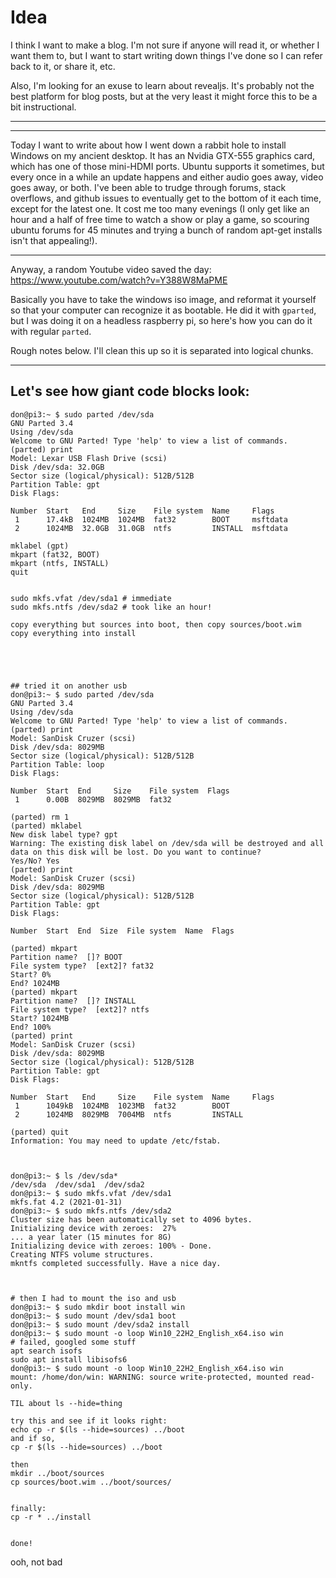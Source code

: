 # Idea
I think I want to make a blog. I'm not sure if anyone will read it, or whether
I want them to, but I want to start writing down things I've done so I can
refer back to it, or share it, etc.

Also, I'm looking for an exuse to learn about revealjs. It's probably not the
best platform for blog posts, but at the very least it might force this to be
a bit instructional.
***
***
Today I want to write about how I went down a rabbit hole to install Windows on
my ancient desktop. It has an Nvidia GTX-555 graphics card, which has one of
those mini-HDMI ports. Ubuntu supports it sometimes, but every once in a while
an update happens and either audio goes away, video goes away, or both. I've
been able to trudge through forums, stack overflows, and github issues to
eventually get to the bottom of it each time, except for the latest one. It
cost me too many evenings (I only get like an hour and a half of free time to
watch a show or play a game, so scouring ubuntu forums for 45 minutes and
trying a bunch of random apt-get installs isn't that appealing!).
***
Anyway, a random Youtube video saved the day: https://www.youtube.com/watch?v=Y388W8MaPME

Basically you have to take the windows iso image, and reformat it yourself so
that your computer can recognize it as bootable. He did it with `gparted`, but
I was doing it on a headless raspberry pi, so here's how you can do it with
regular `parted`. 

Rough notes below. I'll clean this up so it is separated into logical chunks.
***
## Let's see how giant code blocks look:
```
don@pi3:~ $ sudo parted /dev/sda
GNU Parted 3.4
Using /dev/sda
Welcome to GNU Parted! Type 'help' to view a list of commands.
(parted) print
Model: Lexar USB Flash Drive (scsi)
Disk /dev/sda: 32.0GB
Sector size (logical/physical): 512B/512B
Partition Table: gpt
Disk Flags: 

Number  Start   End     Size    File system  Name     Flags
 1      17.4kB  1024MB  1024MB  fat32        BOOT     msftdata
 2      1024MB  32.0GB  31.0GB  ntfs         INSTALL  msftdata

mklabel (gpt)
mkpart (fat32, BOOT)
mkpart (ntfs, INSTALL)
quit


sudo mkfs.vfat /dev/sda1 # immediate
sudo mkfs.ntfs /dev/sda2 # took like an hour!

copy everything but sources into boot, then copy sources/boot.wim
copy everything into install





## tried it on another usb
don@pi3:~ $ sudo parted /dev/sda
GNU Parted 3.4
Using /dev/sda
Welcome to GNU Parted! Type 'help' to view a list of commands.
(parted) print                                                            
Model: SanDisk Cruzer (scsi)
Disk /dev/sda: 8029MB
Sector size (logical/physical): 512B/512B
Partition Table: loop
Disk Flags: 

Number  Start  End     Size    File system  Flags
 1      0.00B  8029MB  8029MB  fat32

(parted) rm 1                                                             
(parted) mklabel
New disk label type? gpt                                                  
Warning: The existing disk label on /dev/sda will be destroyed and all data on this disk will be lost. Do you want to continue?
Yes/No? Yes                                                               
(parted) print                                                            
Model: SanDisk Cruzer (scsi)
Disk /dev/sda: 8029MB
Sector size (logical/physical): 512B/512B
Partition Table: gpt
Disk Flags: 

Number  Start  End  Size  File system  Name  Flags

(parted) mkpart                                                           
Partition name?  []? BOOT                                                 
File system type?  [ext2]? fat32                                          
Start? 0%                                                                 
End? 1024MB                                                               
(parted) mkpart                                                           
Partition name?  []? INSTALL                                              
File system type?  [ext2]? ntfs
Start? 1024MB                                                             
End? 100%                                                                 
(parted) print
Model: SanDisk Cruzer (scsi)
Disk /dev/sda: 8029MB
Sector size (logical/physical): 512B/512B
Partition Table: gpt
Disk Flags: 

Number  Start   End     Size    File system  Name     Flags
 1      1049kB  1024MB  1023MB  fat32        BOOT
 2      1024MB  8029MB  7004MB  ntfs         INSTALL

(parted) quit                                                             
Information: You may need to update /etc/fstab.



don@pi3:~ $ ls /dev/sda*
/dev/sda  /dev/sda1  /dev/sda2
don@pi3:~ $ sudo mkfs.vfat /dev/sda1
mkfs.fat 4.2 (2021-01-31)
don@pi3:~ $ sudo mkfs.ntfs /dev/sda2
Cluster size has been automatically set to 4096 bytes.
Initializing device with zeroes:  27%
... a year later (15 minutes for 8G)
Initializing device with zeroes: 100% - Done.
Creating NTFS volume structures.
mkntfs completed successfully. Have a nice day.



# then I had to mount the iso and usb
don@pi3:~ $ sudo mkdir boot install win
don@pi3:~ $ sudo mount /dev/sda1 boot
don@pi3:~ $ sudo mount /dev/sda2 install
don@pi3:~ $ sudo mount -o loop Win10_22H2_English_x64.iso win
# failed, googled some stuff
apt search isofs
sudo apt install libisofs6
don@pi3:~ $ sudo mount -o loop Win10_22H2_English_x64.iso win
mount: /home/don/win: WARNING: source write-protected, mounted read-only.

TIL about ls --hide=thing

try this and see if it looks right:
echo cp -r $(ls --hide=sources) ../boot
and if so, 
cp -r $(ls --hide=sources) ../boot

then
mkdir ../boot/sources
cp sources/boot.wim ../boot/sources/


finally:
cp -r * ../install


done!

```
<!-- .element: class="r-stretch" -->

ooh, not bad